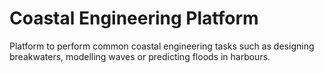 # Coastal Engineering Platform

Platform to perform common coastal engineering tasks such as designing breakwaters, modelling waves or predicting floods in harbours.

